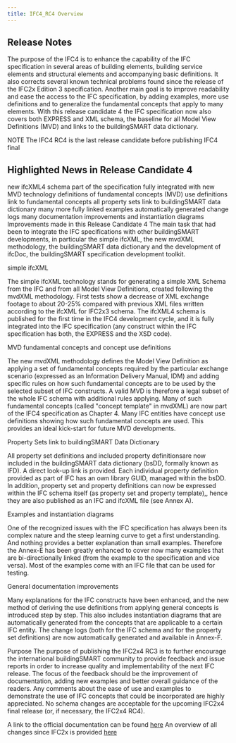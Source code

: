 ```yaml
---
title: IFC4_RC4 Overview
---
```


## Release Notes
The purpose of the IFC4 is to enhance the capability of the IFC specification in several areas of building elements, building service elements and structural elements and accompanying basic definitions. It also corrects several known technical problems found since the release of the IFC2x Edition 3 specification. Another main goal is to improve readability and ease the access to the IFC specification, by adding examples, more use definitions and to generalize the fundamental concepts that apply to many elements. With this release candidate 4 the IFC specification now also covers both EXPRESS and XML schema, the baseline for all Model View Definitions (MVD) and links to the buildingSMART data dictionary.

NOTE  The IFC4 RC4 is the last release 
candidate before publishing IFC4 final

## Highlighted News in Release Candidate 4

new ifcXML4 schema part of the specification
fully integrated with new MVD technology
definitions of fundamental concepts (MVD)
use definitions link to fundamental concepts
all property sets link to buildingSMART data dictionary
many more fully linked examples
automatically generated change logs
many documentation improvements and instantiation diagrams
Improvements made in this Release Candidate 4
The main task that had been to integrate the IFC specifications with other buildingSMART developments, in particular the simple ifcXML, the new mvdXML methodology, the buildingSMART data dictionary and the development of ifcDoc, the buildingSMART specification development toolkit.

simple ifcXML

The simple ifcXML technology stands for generating a simple XML Schema from the IFC and from all Model View Definitions, created following the mvdXML methodology. First tests show a decrease of XML exchange footage to about 20-25% compared with previous XML files written according to the ifcXML for IFC2x3 schema. The ifcXML4 schema is published for the first time in the IFC4 development cycle, and it is fully integrated into the IFC specification (any construct within the IFC specification has both, the EXPRESS and the XSD code).

MVD fundamental concepts and concept use definitions

The new mvdXML methodology defines the Model View Definition as applying a set of fundamental concepts required by the particular exchange scenario (expressed as an Information Delivery Manual, IDM) and adding specific rules on how such fundamental concepts are to be used by the selected subset of IFC constructs. A valid MVD is therefore a legal subset of the whole IFC schema with additional rules applying. Many of such fundamental concepts (called "concept template" in mvdXML) are now part of the IFC4 specification as Chapter 4. Many IFC entities have concept use definitions showing how such fundamental concepts are used. This provides an ideal kick-start for future MVD developments.

Property Sets link to buildingSMART Data Dictionary

All property set definitions and included property definitionsare now included in the buildingSMART data dictionary (bsDD, formally known as IFD). A direct look-up link is provided. Each individual property definition provided as part of IFC has an own library GUID, managed within the bsDD. In addition, property set and property definitions can now be expressed within the IFC schema itself (as property set and property template),, hence they are also published as an IFC and ifcXML file (see Annex A).

Examples and instantiation diagrams

One of the recognized issues with the IFC specification has always been its complex nature and the steep learning curve to get a first understanding. And nothing provides a better explanation than small examples. Therefore the Annex-E has been greatly enhanced to cover now many examples that are bi-directionally linked (from the example to the specification and vice versa). Most of the examples come with an IFC file that can be used for testing.

General documentation improvements

Many explanations for the IFC constructs have been enhanced, and the new method of deriving the use definitions from applying general concepts is introduced step by step. This also includes instantiation diagrams that are automatically generated from the concepts that are applicable to a certain IFC entity. The change logs (both for the IFC schema and for the property set definitions) are now automatically generated and available in Annex-F.

 

Purpose
The purpose of publishing the IFC2x4 RC3 is to further encourage the international buildingSMART community to provide feedback and issue reports in order to increase quality and implementability of the next IFC release. The focus of the feedback should be the improvement of documentation, adding new examples and better overall guidance of the readers. Any comments about the ease of use and examples to demonstrate the use of IFC concepts that could be incorporated are highly appreciated. No schema changes are acceptable for the upcoming IFC2x4 final release (or, if necessary, the IFC2x4 RC4).

A link to the official documentation can be found <a href="/docs/reference/schema/history/ifc2x3-tc1/ifc2x-Add1/ifc2x-Add1.md">here</a>
An overview of all changes since IFC2x is provided <a href="/docs/reference/schema/history/ifc2x3-tc1/ifc2x-Add1/change-log.md">here</a>